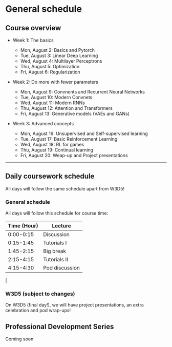 # General schedule

## Course overview
    
* Week 1: The basics
    * Mon, August 2: Basics and Pytorch
    * Tue, August 3: Linear Deep Learning
    * Wed, August 4: Multilayer Perceptrons
    * Thu, August 5: Optimization
    * Fri, August 6: Regularization
     
* Week 2: Do more with fewer parameters
    * Mon, August 9: Convnents and Recurrent Neural Networks
    * Tue, August 10: Modern Convnets
    * Wed, August 11: Modern RNNs
    * Thu, August 12: Attention and Transformers
    * Fri, August 13: Generative models (VAEs and GANs)
    
* Week 3: Advanced concepts
    * Mon, August 16: Unsupervised and Self-supervised learning
    * Tue, August 17: Basic Reinforcement Learning
    * Wed, August 18: RL for games
    * Thu, August 19: Continual learning
    * Fri, August 20: Weap-up and Project presentations

----

## Daily coursework schedule
All days will follow the same schedule apart from W3D5!

### General schedule
All days will follow this schedule for course time:
 
|    Time (Hour)   |    Lecture                            | 
|------------------|---------------------------------------|              
|    0:00-0:15   |    Discussion      |                    
|    0:15-1:45     |    Tutorials I     |    
|    1:45-2:15     |    Big break          |    
|    2:15-4:15     |    Tutorials II    |   
|    4:15-4:30    |    Pod discussion      |    
|


### W3D5 (subject to changes)
On W3D5 (final day!), we will have project presentations, an extra celebration and pod wrap-ups!

## Professional Development Series

Coming soon
